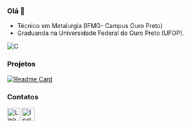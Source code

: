 ### Olá 👋

* Técnico em Metalurgia (IFMG- Campus Ouro Preto)
* Graduanda na Universidade Federal de Ouro Preto (UFOP).

![C](https://img.shields.io/badge/C-00599C?style=for-the-badge&logo=c&logoColor=white)

### Projetos 

[![Readme Card](https://github-readme-stats.vercel.app/api/pin/?username=brunagcris&repo=devweekgit.github.io)](https://github.com/devweekgit.github.io/github-readme-stats)

### Contatos

[<img src='https://img.shields.io/badge/LinkedIn-0077B5?style=for-the-badge&logo=linkedin&logoColor=white' alt='Linkedin' height='30'>](linkedin.com/in/brunagcris)
[<img src='https://img.shields.io/badge/Instagram-E4405F?style=for-the-badge&logo=instagram&logoColor=white' alt='Instagram' height='30'>](instagram.com/brunagcris/)
